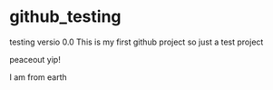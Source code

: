 # github_testing
testing versio 0.0
This is my first github project 
so just a test project

peaceout yip!

I am from earth